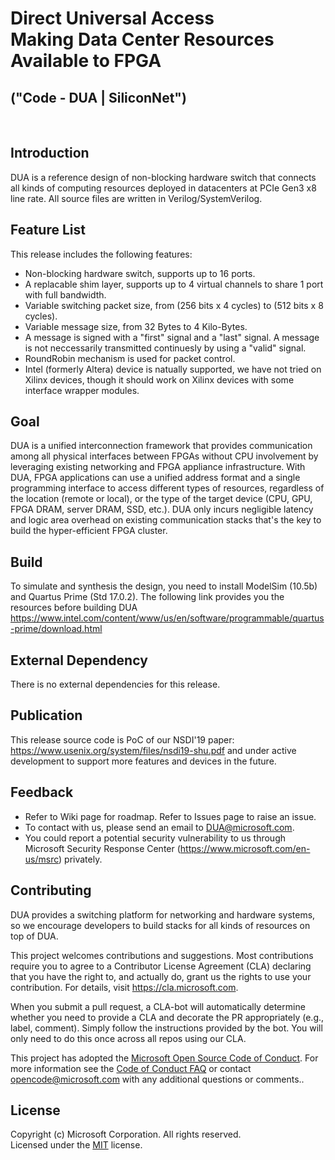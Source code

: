 Direct Universal Access<br/>
Making Data Center Resources Available to FPGA
=
("Code - DUA | SiliconNet")
-
<br/>

## Introduction ##

DUA is a reference design of non-blocking hardware switch that connects all kinds of computing resources deployed in datacenters at PCIe Gen3 x8 line rate. All source files are written in Verilog/SystemVerilog.

## Feature List ##

This release includes the following features:
* Non-blocking hardware switch, supports up to 16 ports.
* A replacable shim layer, supports up to 4 virtual channels to share 1 port with full bandwidth.
* Variable switching packet size, from (256 bits x 4 cycles) to (512 bits x 8 cycles).
* Variable message size, from 32 Bytes to 4 Kilo-Bytes.
* A message is signed with a "first" signal and a "last" signal. A message is not neccessarily transmitted continuesly by using a "valid" signal.
* RoundRobin mechanism is used for packet control.
* Intel (formerly Altera) device is natually supported, we have not tried on Xilinx devices, though it should work on Xilinx devices with some interface wrapper modules.

## Goal ##

DUA is a unified interconnection framework that provides communication among all physical interfaces between FPGAs without CPU involvement by leveraging existing networking and FPGA appliance infrastructure. With DUA, FPGA applications can use a unified address format and a single programming interface to access different types of resources, regardless of the location (remote or local), or the type of the target device (CPU, GPU, FPGA DRAM, server DRAM, SSD, etc.). DUA only incurs negligible latency and logic area overhead on existing communication stacks that's the key to build the hyper-efficient FPGA cluster.

## Build ##

To simulate and synthesis the design, you need to install ModelSim (10.5b) and Quartus Prime (Std 17.0.2).
The following link provides you the resources before building DUA
https://www.intel.com/content/www/us/en/software/programmable/quartus-prime/download.html

## External Dependency ##

There is no external dependencies for this release.

## Publication ##

This release source code is PoC of our NSDI'19 paper:
https://www.usenix.org/system/files/nsdi19-shu.pdf
and under active development to support more features and devices in the future.

## Feedback ##

* Refer to Wiki page for roadmap. Refer to Issues page to raise an issue.<br/>
* To contact with us, please send an email to DUA@microsoft.com.<br/>
* You could report a potential security vulnerability to us through Microsoft Security Response Center (https://www.microsoft.com/en-us/msrc) privately.

## Contributing ##

DUA provides a switching platform for networking and hardware systems, so we encourage developers to build stacks for all kinds of resources on top of DUA.

This project welcomes contributions and suggestions.  Most contributions require you to agree to a
Contributor License Agreement (CLA) declaring that you have the right to, and actually do, grant us
the rights to use your contribution. For details, visit https://cla.microsoft.com.

When you submit a pull request, a CLA-bot will automatically determine whether you need to provide
a CLA and decorate the PR appropriately (e.g., label, comment). Simply follow the instructions
provided by the bot. You will only need to do this once across all repos using our CLA.

This project has adopted the [Microsoft Open Source Code of Conduct](https://opensource.microsoft.com/codeofconduct/).
For more information see the [Code of Conduct FAQ](https://opensource.microsoft.com/codeofconduct/faq/) or
contact [opencode@microsoft.com](mailto:opencode@microsoft.com) with any additional questions or comments..

## License ##

Copyright (c) Microsoft Corporation. All rights reserved.<br/>
Licensed under the [MIT](LICENSE.txt) license.

